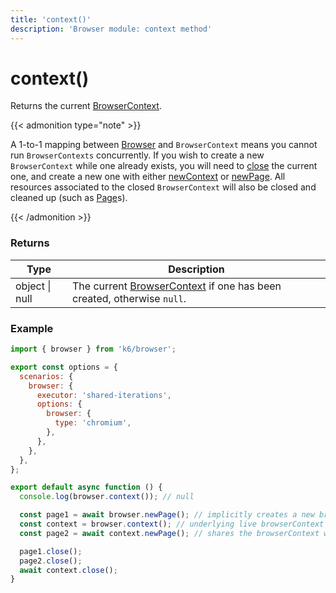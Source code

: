 ```yaml
---
title: 'context()'
description: 'Browser module: context method'
---
```


# context()

Returns the current [BrowserContext](https://grafana.com/docs/k6/<K6_VERSION>/javascript-api/k6-browser/browsercontext/).

{{< admonition type="note" >}}

A 1-to-1 mapping between [Browser](https://grafana.com/docs/k6/<K6_VERSION>/javascript-api/k6-browser) and `BrowserContext` means you cannot run `BrowserContexts` concurrently. If you wish to create a new `BrowserContext` while one already exists, you will need to [close](https://grafana.com/docs/k6/<K6_VERSION>/javascript-api/k6-browser/browsercontext/close) the current one, and create a new one with either [newContext](https://grafana.com/docs/k6/<K6_VERSION>/javascript-api/k6-browser/newcontext/) or [newPage](https://grafana.com/docs/k6/<K6_VERSION>/javascript-api/k6-browser/newpage). All resources associated to the closed `BrowserContext` will also be closed and cleaned up (such as [Page](https://grafana.com/docs/k6/<K6_VERSION>/javascript-api/k6-browser/page/)s).

{{< /admonition >}}

### Returns

| Type           | Description                                                                                                                                                 |
| -------------- | ----------------------------------------------------------------------------------------------------------------------------------------------------------- |
| object \| null | The current [BrowserContext](https://grafana.com/docs/k6/<K6_VERSION>/javascript-api/k6-browser/browsercontext/) if one has been created, otherwise `null`. |

### Example

```javascript
import { browser } from 'k6/browser';

export const options = {
  scenarios: {
    browser: {
      executor: 'shared-iterations',
      options: {
        browser: {
          type: 'chromium',
        },
      },
    },
  },
};

export default async function () {
  console.log(browser.context()); // null

  const page1 = await browser.newPage(); // implicitly creates a new browserContext
  const context = browser.context(); // underlying live browserContext associated with browser
  const page2 = await context.newPage(); // shares the browserContext with page1

  page1.close();
  page2.close();
  await context.close();
}
```
